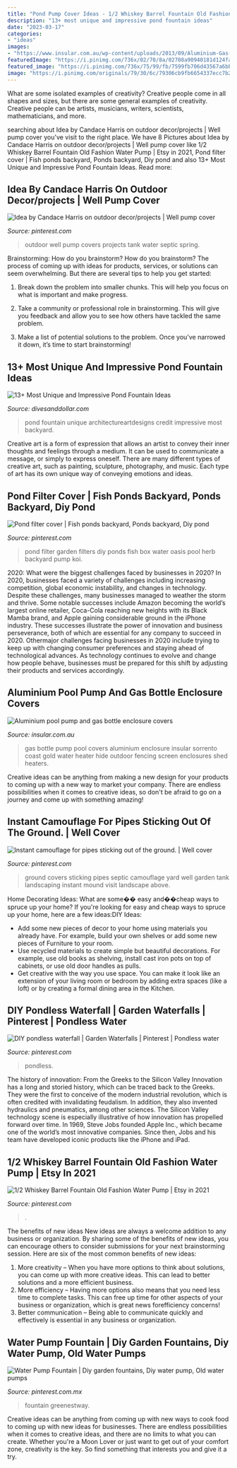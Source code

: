 ```yaml
---
title: "Pond Pump Cover Ideas - 1/2 Whiskey Barrel Fountain Old Fashion Water Pump"
description: "13+ most unique and impressive pond fountain ideas"
date: "2023-03-17"
categories:
- "ideas"
images:
- "https://www.insular.com.au/wp-content/uploads/2013/09/Aluminium-Gas-Bottle-Cover-Sorrento-2-.jpg"
featuredImage: "https://i.pinimg.com/736x/02/70/8a/02708a90940181d124fa68462c054476.jpg"
featured_image: "https://i.pinimg.com/736x/75/99/fb/7599fb706d43567a6bb15f60e99ca821--flower-beds-yard-ideas.jpg"
image: "https://i.pinimg.com/originals/79/30/6c/79306cb9fb6654337ecc7b26e584e1db.jpg"
---
```



What are some isolated examples of creativity?
Creative people come in all shapes and sizes, but there are some general examples of creativity. Creative people can be artists, musicians, writers, scientists, mathematicians, and more.

	

		
searching about Idea by Candace Harris on outdoor decor/projects | Well pump cover you've visit to the right place. We have 8 Pictures about Idea by Candace Harris on outdoor decor/projects | Well pump cover like 1/2 Whiskey Barrel Fountain Old Fashion Water Pump | Etsy in 2021, Pond filter cover | Fish ponds backyard, Ponds backyard, Diy pond and also 13+ Most Unique and Impressive Pond Fountain Ideas. Read more:
		
    
## Idea By Candace Harris On Outdoor Decor/projects | Well Pump Cover

<img loading=lazy src="https://i.pinimg.com/originals/79/30/6c/79306cb9fb6654337ecc7b26e584e1db.jpg" onerror="this.onerror=null;this.src='https://tse4.mm.bing.net/th?id=OIP.bibR4JeXkGPDmaZEm1YL3QHaNL&amp;pid=15.1';" alt="Idea by Candace Harris on outdoor decor/projects | Well pump cover">

_Source: pinterest.com_

>outdoor well pump covers projects tank water septic spring. 

	

Brainstorming: How do you brainstorm?
How do you brainstorm? The process of coming up with ideas for products, services, or solutions can seem overwhelming. But there are several tips to help you get started:
1. Break down the problem into smaller chunks. This will help you focus on what is important and make progress.

2. Take a community or professional role in brainstorming. This will give you feedback and allow you to see how others have tackled the same problem.

3. Make a list of potential solutions to the problem. Once you’ve narrowed it down, it’s time to start brainstorming!

    
## 13+ Most Unique And Impressive Pond Fountain Ideas

<img loading=lazy src="http://www.architectureartdesigns.com/wp-content/uploads/2013/04/Backyard-ArchitectureArtDesigns-8.jpg" onerror="this.onerror=null;this.src='https://tse4.mm.bing.net/th?id=OIP.uD6w9136Oi-iK54laNUjOgHaJ4&amp;pid=15.1';" alt="13+ Most Unique and Impressive Pond Fountain Ideas">

_Source: divesanddollar.com_

>pond fountain unique architectureartdesigns credit impressive most backyard. 

	

Creative art is a form of expression that allows an artist to convey their inner thoughts and feelings through a medium. It can be used to communicate a message, or simply to express oneself. There are many different types of creative art, such as painting, sculpture, photography, and music. Each type of art has its own unique way of conveying emotions and ideas.

    
## Pond Filter Cover | Fish Ponds Backyard, Ponds Backyard, Diy Pond

<img loading=lazy src="https://i.pinimg.com/736x/e0/17/db/e017db80519e0061b259db2ae061eb7e--pond-filters-garden-oasis.jpg" onerror="this.onerror=null;this.src='https://tse4.mm.bing.net/th?id=OIP.lV84MULK79gcy3IA3GiVEAHaHa&amp;pid=15.1';" alt="Pond filter cover | Fish ponds backyard, Ponds backyard, Diy pond">

_Source: pinterest.com_

>pond filter garden filters diy ponds fish box water oasis pool herb backyard pump koi. 

	

2020: What were the biggest challenges faced by businesses in 2020?
In 2020, businesses faced a variety of challenges including increasing competition, global economic instability, and changes in technology. Despite these challenges, many businesses managed to weather the storm and thrive. Some notable successes include Amazon becoming the world’s largest online retailer, Coca-Cola reaching new heights with its Black Mamba brand, and Apple gaining considerable ground in the iPhone industry.
These successes illustrate the power of innovation and business perseverance, both of which are essential for any company to succeed in 2020. Othermajor challenges facing businesses in 2020 include trying to keep up with changing consumer preferences and staying ahead of technological advances. As technology continues to evolve and change how people behave, businesses must be prepared for this shift by adjusting their products and services accordingly.

    
## Aluminium Pool Pump And Gas Bottle Enclosure Covers

<img loading=lazy src="https://www.insular.com.au/wp-content/uploads/2013/09/Aluminium-Gas-Bottle-Cover-Sorrento-2-.jpg" onerror="this.onerror=null;this.src='https://tse2.mm.bing.net/th?id=OIP.Om-SDfd5a6psJjXHZa5ingHaJ4&amp;pid=15.1';" alt="Aluminium pool pump and gas bottle enclosure covers">

_Source: insular.com.au_

>gas bottle pump pool covers aluminium enclosure insular sorrento coast gold water heater hide outdoor fencing screen enclosures shed heaters. 

	

Creative ideas can be anything from making a new design for your products to coming up with a new way to market your company. There are endless possibilities when it comes to creative ideas, so don't be afraid to go on a journey and come up with something amazing!

    
## Instant Camouflage For Pipes Sticking Out Of The Ground. | Well Cover

<img loading=lazy src="https://i.pinimg.com/736x/92/34/09/9234098e5dcf2b0f407f26050f91e9f8--boxwood-shrub-landscape-solutions.jpg" onerror="this.onerror=null;this.src='https://tse2.mm.bing.net/th?id=OIP.BgjgBBEVBQ7lsj2QVAVWpgHaIJ&amp;pid=15.1';" alt="Instant camouflage for pipes sticking out of the ground. | Well cover">

_Source: pinterest.com_

>ground covers sticking pipes septic camouflage yard well garden tank landscaping instant mound visit landscape above. 

	

Home Decorating Ideas: What are some�� easy and��cheap ways to spruce up your home?
If you're looking for easy and cheap ways to spruce up your home, here are a few ideas:DIY Ideas: 
- Add some new pieces of decor to your home using materials you already have. For example, build your own shelves or add some new pieces of Furniture to your room. 
- Use recycled materials to create simple but beautiful decorations. For example, use old books as shelving, install cast iron pots on top of cabinets, or use old door handles as pulls. 
- Get creative with the way you use space. You can make it look like an extension of your living room or bedroom by adding extra spaces (like a loft) or by creating a formal dining area in the Kitchen.

    
## DIY Pondless Waterfall | Garden Waterfalls | Pinterest | Pondless Water

<img loading=lazy src="https://i.pinimg.com/736x/02/70/8a/02708a90940181d124fa68462c054476.jpg" onerror="this.onerror=null;this.src='https://tse4.mm.bing.net/th?id=OIP._oFe6n1JY4hwXNrPp1-eUgAAAA&amp;pid=15.1';" alt="DIY pondless waterfall | Garden Waterfalls | Pinterest | Pondless water">

_Source: pinterest.com_

>pondless. 

	

The history of innovation: From the Greeks to the Silicon Valley
Innovation has a long and storied history, which can be traced back to the Greeks. They were the first to conceive of the modern industrial revolution, which is often credited with invalidating feudalism. In addition, they also invented hydraulics and pneumatics, among other sciences.
The Silicon Valley technology scene is especially illustrative of how innovation has propelled forward over time. In 1969, Steve Jobs founded Apple Inc., which became one of the world’s most innovative companies. Since then, Jobs and his team have developed iconic products like the iPhone and iPad.

    
## 1/2 Whiskey Barrel Fountain Old Fashion Water Pump | Etsy In 2021

<img loading=lazy src="https://i.pinimg.com/736x/0d/2d/e9/0d2de90167c6047d455e166fbee4fa0d.jpg" onerror="this.onerror=null;this.src='https://tse4.mm.bing.net/th?id=OIP.k8Jhv1TkU_RU0CTr-pKn3AHaLh&amp;pid=15.1';" alt="1/2 Whiskey Barrel Fountain Old Fashion Water Pump | Etsy in 2021">

_Source: pinterest.com_

>. 

	

The benefits of new ideas
New ideas are always a welcome addition to any business or organization. By sharing some of the benefits of new ideas, you can encourage others to consider submissions for your next brainstorming session. Here are six of the most common benefits of new ideas: 
1. More creativity – When you have more options to think about solutions, you can come up with more creative ideas. This can lead to better solutions and a more efficient business. 
2. More efficiency – Having more options also means that you need less time to complete tasks. This can free up time for other aspects of your business or organization, which is great news forefficiency concerns! 
3. Better communication – Being able to communicate quickly and effectively is essential in any business or organization.

    
## Water Pump Fountain | Diy Garden Fountains, Diy Water Pump, Old Water Pumps

<img loading=lazy src="https://i.pinimg.com/736x/75/99/fb/7599fb706d43567a6bb15f60e99ca821--flower-beds-yard-ideas.jpg" onerror="this.onerror=null;this.src='https://tse1.mm.bing.net/th?id=OIP.wnnQV5K8FnB6_ZGi-YP-RAHaJ3&amp;pid=15.1';" alt="Water Pump Fountain | Diy garden fountains, Diy water pump, Old water pumps">

_Source: pinterest.com.mx_

>fountain greenestway. 

	

Creative ideas can be anything from coming up with new ways to cook food to coming up with new ideas for businesses. There are endless possibilities when it comes to creative ideas, and there are no limits to what you can create. Whether you're a Moon Lover or just want to get out of your comfort zone, creativity is the key. So find something that interests you and give it a try.

